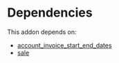 # Dependencies

This addon depends on:

- [account_invoice_start_end_dates](https://github.com/bringout/oca-technical)
- [sale](https://github.com/bringout/oca-ocb-sale/tree/de00eb97dbc73b96112477e8671cd8ab774267d5/odoo-bringout-oca-ocb-sale)
